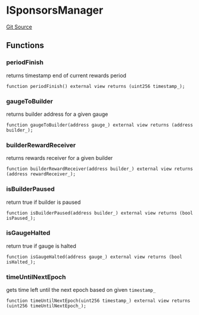 # ISponsorsManager

[Git Source](https://github.com/RootstockCollective/collective-rewards-sc/blob/3fced2c910b8ad44b593fbaf21738ad47cc37c13/src/interfaces/ISponsorsManager.sol)

## Functions

### periodFinish

returns timestamp end of current rewards period

```solidity
function periodFinish() external view returns (uint256 timestamp_);
```

### gaugeToBuilder

returns builder address for a given gauge

```solidity
function gaugeToBuilder(address gauge_) external view returns (address builder_);
```

### builderRewardReceiver

returns rewards receiver for a given builder

```solidity
function builderRewardReceiver(address builder_) external view returns (address rewardReceiver_);
```

### isBuilderPaused

return true if builder is paused

```solidity
function isBuilderPaused(address builder_) external view returns (bool isPaused_);
```

### isGaugeHalted

return true if gauge is halted

```solidity
function isGaugeHalted(address gauge_) external view returns (bool isHalted_);
```

### timeUntilNextEpoch

gets time left until the next epoch based on given `timestamp_`

```solidity
function timeUntilNextEpoch(uint256 timestamp_) external view returns (uint256 timeUntilNextEpoch_);
```
